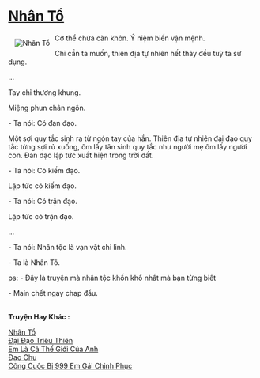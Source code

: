 <a href="https://utruyen.com/truyen/nhan-to/19347/" title="Nhân Tổ"><h1>Nhân Tổ</h1></a><div style="display:table"><img align="right" style="float: left; padding: 10px;" src="https://utruyen.com/images/story/200x260/nhan-to.jpg" alt="Nhân Tổ">Cơ thể chứa càn khôn. Ý niệm biến vận mệnh. <p></p>Chỉ cần ta muốn, thiên địa tự nhiên hết thảy đều tuỳ ta sử dụng.<p></p>...<p></p>Tay chỉ thương khung.<p></p>Miệng phun chân ngôn.<p></p>- Ta nói: Có đan đạo.<p></p>Một sợi quy tắc sinh ra từ ngón tay của hắn. Thiên địa tự nhiên đại đạo quy tắc từng sợi rủ xuống, ôm lấy tân sinh quy tắc như người mẹ ôm lấy người con. Đan đạo lập tức xuất hiện trong trời đất.<p></p>- Ta nói: Có kiếm đạo.<p></p>Lập tức có kiếm đạo.<p></p>- Ta nói: Có trận đạo.<p></p>Lập tức có trận đạo.<p></p>… <p></p>- Ta nói: Nhân tộc là vạn vật chi linh.<p></p>- Ta là Nhân Tổ.<p></p>ps: - Đây là truyện mà nhân tộc khốn khổ nhất mà bạn từng biết<p></p>- Main chết ngay chap đầu.</div><p><br><b>Truyện Hay Khác :</b></p><a href="https://utruyen.com/truyen/nhan-to/19347/" alt="Nhân Tổ">Nhân Tổ</a><br/><a href="https://utruyen.com/truyen/dai-dao-trieu-thien/17593/" alt="Đại Đạo Triêu Thiên">Đại Đạo Triêu Thiên</a><br/><a href="https://github.com/quanluxury/ngontinhhot/tree/master/truyenhay/19428" alt="Em Là Cả Thế Giới Của Anh">Em Là Cả Thế Giới Của Anh</a><br/><a href="https://github.com/quanluxury/ngontinhhot/tree/master/truyenhay/19216" alt="Đạo Chu">Đạo Chu</a><br/><a href="https://maps.google.kr/url?q=https%3A%2F%2Futruyen.com%2Ftruyen%2Fcong-cuoc-bi-999-em-gai-chinh-phuc%2F17557%2F" alt="Công Cuộc Bị 999 Em Gái Chinh Phục">Công Cuộc Bị 999 Em Gái Chinh Phục</a><br/>